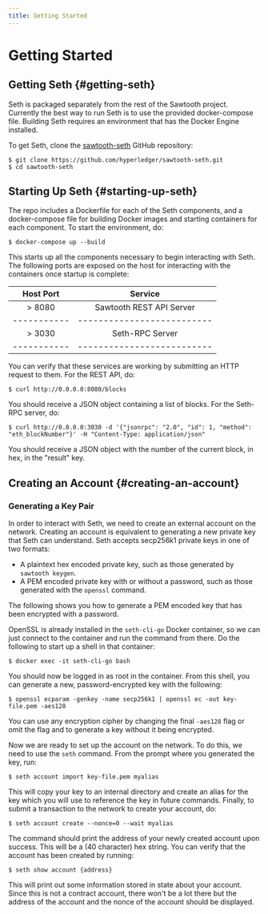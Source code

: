 ```yaml
---
title: Getting Started
---
```


# Getting Started

## Getting Seth {#getting-seth}

<!--
  Copyright 2017 Intel Corporation

  Licensed under the Apache License, Version 2.0 (the "License");
  you may not use this file except in compliance with the License.
  You may obtain a copy of the License at

      http://www.apache.org/licenses/LICENSE-2.0

  Unless required by applicable law or agreed to in writing, software
  distributed under the License is distributed on an "AS IS" BASIS,
  WITHOUT WARRANTIES OR CONDITIONS OF ANY KIND, either express or implied.
  See the License for the specific language governing permissions and
  limitations under the License.
-->

Seth is packaged separately from the rest of the Sawtooth project.
Currently the best way to run Seth is to use the provided docker-compose
file. Building Seth requires an environment that has the Docker Engine
installed.

To get Seth, clone the
[sawtooth-seth](https://github.com/hyperledger/sawtooth-seth) GitHub
repository:

    $ git clone https://github.com/hyperledger/sawtooth-seth.git
    $ cd sawtooth-seth

## Starting Up Seth {#starting-up-seth}

The repo includes a Dockerfile for each of the Seth components, and a
docker-compose file for building Docker images and starting containers
for each component. To start the environment, do:

    $ docker-compose up --build

This starts up all the components necessary to begin interacting with
Seth. The following ports are exposed on the host for interacting with
the containers once startup is complete:

| Host Port | Service                  |
|:---------:|:------------------------:|
| > 8080    | Sawtooth REST API Server |
|-----------|--------------------------|
| > 3030    | Seth-RPC Server          |
|-----------|--------------------------|

You can verify that these services are working by submitting an HTTP
request to them. For the REST API, do:

    $ curl http://0.0.0.0:8080/blocks

You should receive a JSON object containing a list of blocks. For the
Seth-RPC server, do:

    $ curl http://0.0.0.0:3030 -d '{"jsonrpc": "2.0", "id": 1, "method": "eth_blockNumber"}' -H "Content-Type: application/json"

You should receive a JSON object with the number of the current block,
in hex, in the \"result\" key.

## Creating an Account {#creating-an-account}

### Generating a Key Pair

In order to interact with Seth, we need to create an external account on
the network. Creating an account is equivalent to generating a new
private key that Seth can understand. Seth accepts secp256k1 private
keys in one of two formats:

-   A plaintext hex encoded private key, such as those generated by
    `sawtooth keygen`.
-   A PEM encoded private key with or without a password, such as those
    generated with the `openssl` command.

The following shows you how to generate a PEM encoded key that has been
encrypted with a password.

OpenSSL is already installed in the `seth-cli-go` Docker container, so
we can just connect to the container and run the command from there. Do
the following to start up a shell in that container:

    $ docker exec -it seth-cli-go bash

You should now be logged in as root in the container. From this shell,
you can generate a new, password-encrypted key with the following:

    $ openssl ecparam -genkey -name secp256k1 | openssl ec -out key-file.pem -aes128

You can use any encryption cipher by changing the final `-aes128` flag
or omit the flag and to generate a key without it being encrypted.

Now we are ready to set up the account on the network. To do this, we
need to use the `seth` command. From the prompt where you generated the
key, run:

    $ seth account import key-file.pem myalias

This will copy your key to an internal directory and create an alias for
the key which you will use to reference the key in future commands.
Finally, to submit a transaction to the network to create your account,
do:

    $ seth account create --nonce=0 --wait myalias

The command should print the address of your newly created account upon
success. This will be a (40 character) hex string. You can verify that
the account has been created by running:

    $ seth show account {address}

This will print out some information stored in state about your account.
Since this is not a contract account, there won\'t be a lot there but
the address of the account and the nonce of the account should be
displayed.
